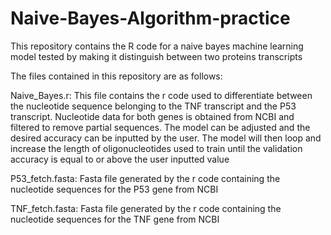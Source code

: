 # Naive-Bayes-Algorithm-practice
This repository contains the R code for a naive bayes machine learning model tested by making it distinguish between two proteins transcripts

The files contained in this repository are as follows:
 
 Naive_Bayes.r:  This file contains the r code used to differentiate between the nucleotide sequence belonging to the TNF transcript and the P53 transcript. Nucleotide data for both genes is obtained from NCBI and filtered to remove partial sequences. The model can be adjusted and the desired accuracy can be inputted by the user. The model will then loop and increase the length of oligonucleotides used to train until the validation accuracy is equal to or above the user inputted value
 
P53_fetch.fasta:  Fasta file generated by the r code containing the nucleotide sequences for the P53 gene from NCBI
  
TNF_fetch.fasta: Fasta file generated by the r code containing the nucleotide sequences for the TNF gene from NCBI

